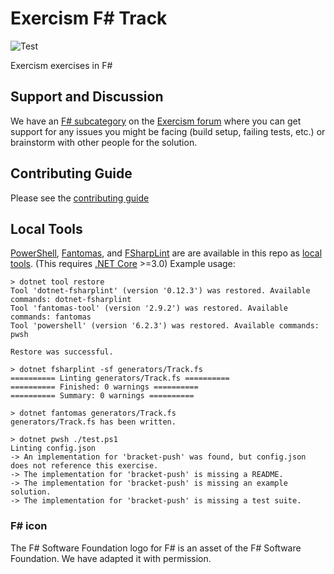 # Exercism F# Track

![Test](https://github.com/exercism/fsharp/workflows/Test/badge.svg)

Exercism exercises in F#

## Support and Discussion

We have an [F# subcategory](https://forum.exercism.org/c/programming/f/67) on the [Exercism forum](https://forum.exercism.org/) where you can get support for any issues you might be facing (build setup, failing tests, etc.) or brainstorm with other people for the solution.


## Contributing Guide

Please see the [contributing guide](https://github.com/exercism/docs/tree/master/contributing-to-language-tracks)

## Local Tools

[PowerShell](https://github.com/PowerShell/PowerShell), [Fantomas](https://github.com/fsprojects/fantomas), and [FSharpLint](https://github.com/fsprojects/FSharpLint) are are available in this repo as [local tools](https://docs.microsoft.com/en-us/dotnet/core/whats-new/dotnet-core-3-0#local-tools). (This requires [.NET Core](https://dotnet.microsoft.com/download) >=3.0) Example usage:

```
> dotnet tool restore
Tool 'dotnet-fsharplint' (version '0.12.3') was restored. Available commands: dotnet-fsharplint
Tool 'fantomas-tool' (version '2.9.2') was restored. Available commands: fantomas
Tool 'powershell' (version '6.2.3') was restored. Available commands: pwsh

Restore was successful.

> dotnet fsharplint -sf generators/Track.fs
========== Linting generators/Track.fs ==========
========== Finished: 0 warnings ==========
========== Summary: 0 warnings ==========

> dotnet fantomas generators/Track.fs
generators/Track.fs has been written.

> dotnet pwsh ./test.ps1
Linting config.json
-> An implementation for 'bracket-push' was found, but config.json does not reference this exercise.
-> The implementation for 'bracket-push' is missing a README.
-> The implementation for 'bracket-push' is missing an example solution.
-> The implementation for 'bracket-push' is missing a test suite.
```

### F# icon
The F# Software Foundation logo for F# is an asset of the F# Software Foundation. We have adapted it with permission.
